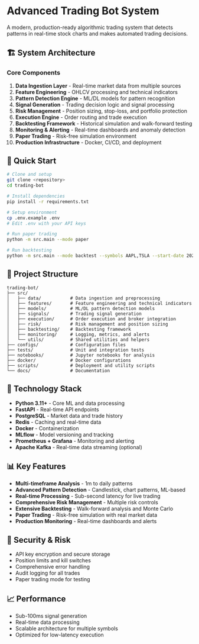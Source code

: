 # Advanced Trading Bot System

A modern, production-ready algorithmic trading system that detects patterns in real-time stock charts and makes automated trading decisions.

## 🏗️ System Architecture

### Core Components

1. **Data Ingestion Layer** - Real-time market data from multiple sources
2. **Feature Engineering** - OHLCV processing and technical indicators
3. **Pattern Detection Engine** - ML/DL models for pattern recognition
4. **Signal Generation** - Trading decision logic and signal processing
5. **Risk Management** - Position sizing, stop-loss, and portfolio protection
6. **Execution Engine** - Order routing and trade execution
7. **Backtesting Framework** - Historical simulation and walk-forward testing
8. **Monitoring & Alerting** - Real-time dashboards and anomaly detection
9. **Paper Trading** - Risk-free simulation environment
10. **Production Infrastructure** - Docker, CI/CD, and deployment

## 🚀 Quick Start

```bash
# Clone and setup
git clone <repository>
cd trading-bot

# Install dependencies
pip install -r requirements.txt

# Setup environment
cp .env.example .env
# Edit .env with your API keys

# Run paper trading
python -m src.main --mode paper

# Run backtesting
python -m src.main --mode backtest --symbols AAPL,TSLA --start-date 2023-01-01
```

## 📁 Project Structure

```
trading-bot/
├── src/
│   ├── data/           # Data ingestion and preprocessing
│   ├── features/       # Feature engineering and technical indicators
│   ├── models/         # ML/DL pattern detection models
│   ├── signals/        # Trading signal generation
│   ├── execution/      # Order execution and broker integration
│   ├── risk/           # Risk management and position sizing
│   ├── backtesting/    # Backtesting framework
│   ├── monitoring/     # Logging, metrics, and alerts
│   └── utils/          # Shared utilities and helpers
├── configs/            # Configuration files
├── tests/              # Unit and integration tests
├── notebooks/          # Jupyter notebooks for analysis
├── docker/             # Docker configurations
├── scripts/            # Deployment and utility scripts
└── docs/               # Documentation
```

## 🔧 Technology Stack

- **Python 3.11+** - Core ML and data processing
- **FastAPI** - Real-time API endpoints
- **PostgreSQL** - Market data and trade history
- **Redis** - Caching and real-time data
- **Docker** - Containerization
- **MLflow** - Model versioning and tracking
- **Prometheus + Grafana** - Monitoring and alerting
- **Apache Kafka** - Real-time data streaming (optional)

## 📊 Key Features

- **Multi-timeframe Analysis** - 1m to daily patterns
- **Advanced Pattern Detection** - Candlestick, chart patterns, ML-based
- **Real-time Processing** - Sub-second latency for live trading
- **Comprehensive Risk Management** - Multiple risk controls
- **Extensive Backtesting** - Walk-forward analysis and Monte Carlo
- **Paper Trading** - Risk-free simulation with real market data
- **Production Monitoring** - Real-time dashboards and alerts

## 🔐 Security & Risk

- API key encryption and secure storage
- Position limits and kill switches
- Comprehensive error handling
- Audit logging for all trades
- Paper trading mode for testing

## 📈 Performance

- Sub-100ms signal generation
- Real-time data processing
- Scalable architecture for multiple symbols
- Optimized for low-latency execution
